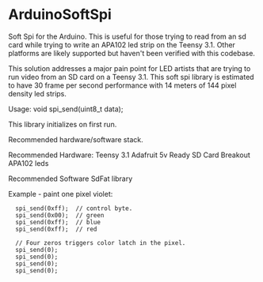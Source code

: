 # ArduinoSoftSpi
Soft Spi for the Arduino. This is useful for those trying to read from an sd card while trying to write an APA102 led strip on the Teensy 3.1. Other platforms are likely supported but haven't been verified with this codebase.

This solution addresses a major pain point for LED artists that are trying to run video from an SD card on a Teensy 3.1. This soft spi library is estimated to have 30 frame per second performance with 14 meters of 144 pixel density led strips.

Usage:
  void spi_send(uint8_t data);

This library initializes on first run.

Recommended hardware/software stack.

Recommended Hardware:
  Teensy 3.1
  Adafruit 5v Ready SD Card Breakout
  APA102 leds
  
Recommended Software
  SdFat library

Example - paint one pixel violet:

      spi_send(0xff);  // control byte.
      spi_send(0x00);  // green
      spi_send(0xff);  // blue
      spi_send(0xff);  // red
      
      // Four zeros triggers color latch in the pixel.
      spi_send(0);
      spi_send(0);
      spi_send(0);
      spi_send(0);
